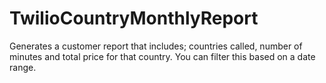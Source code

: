 # TwilioCountryMonthlyReport
Generates a customer report that includes; countries called, number of minutes and total price for that country. You can filter this based on a date range.
